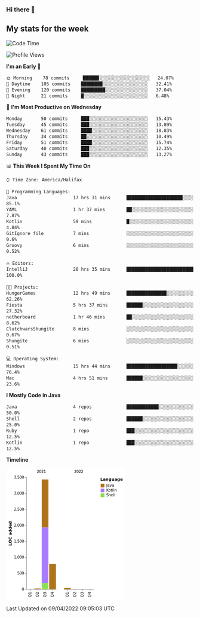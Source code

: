 ### Hi there 👋

## My stats for the week
<!--START_SECTION:waka-->
![Code Time](http://img.shields.io/badge/Code%20Time-165%20hrs%2048%20mins-blue)

![Profile Views](http://img.shields.io/badge/Profile%20Views-0-blue)

**I'm an Early 🐤** 

```text
🌞 Morning    78 commits     ██████░░░░░░░░░░░░░░░░░░░   24.07% 
🌆 Daytime    105 commits    ████████░░░░░░░░░░░░░░░░░   32.41% 
🌃 Evening    120 commits    █████████░░░░░░░░░░░░░░░░   37.04% 
🌙 Night      21 commits     █░░░░░░░░░░░░░░░░░░░░░░░░   6.48%

```
📅 **I'm Most Productive on Wednesday** 

```text
Monday       50 commits     ███░░░░░░░░░░░░░░░░░░░░░░   15.43% 
Tuesday      45 commits     ███░░░░░░░░░░░░░░░░░░░░░░   13.89% 
Wednesday    61 commits     ████░░░░░░░░░░░░░░░░░░░░░   18.83% 
Thursday     34 commits     ██░░░░░░░░░░░░░░░░░░░░░░░   10.49% 
Friday       51 commits     ████░░░░░░░░░░░░░░░░░░░░░   15.74% 
Saturday     40 commits     ███░░░░░░░░░░░░░░░░░░░░░░   12.35% 
Sunday       43 commits     ███░░░░░░░░░░░░░░░░░░░░░░   13.27%

```


📊 **This Week I Spent My Time On** 

```text
⌚︎ Time Zone: America/Halifax

💬 Programming Languages: 
Java                     17 hrs 31 mins      █████████████████████░░░░   85.1% 
YAML                     1 hr 37 mins        ██░░░░░░░░░░░░░░░░░░░░░░░   7.87% 
Kotlin                   59 mins             █░░░░░░░░░░░░░░░░░░░░░░░░   4.84% 
GitIgnore file           7 mins              ░░░░░░░░░░░░░░░░░░░░░░░░░   0.6% 
Groovy                   6 mins              ░░░░░░░░░░░░░░░░░░░░░░░░░   0.52%

🔥 Editors: 
IntelliJ                 20 hrs 35 mins      █████████████████████████   100.0%

🐱‍💻 Projects: 
HungerGames              12 hrs 49 mins      ███████████████░░░░░░░░░░   62.26% 
Fiesta                   5 hrs 37 mins       ██████░░░░░░░░░░░░░░░░░░░   27.32% 
netherboard              1 hr 46 mins        ██░░░░░░░░░░░░░░░░░░░░░░░   8.62% 
ClutchwarsShungite       8 mins              ░░░░░░░░░░░░░░░░░░░░░░░░░   0.67% 
Shungite                 6 mins              ░░░░░░░░░░░░░░░░░░░░░░░░░   0.51%

💻 Operating System: 
Windows                  15 hrs 44 mins      ███████████████████░░░░░░   76.4% 
Mac                      4 hrs 51 mins       ██████░░░░░░░░░░░░░░░░░░░   23.6%

```

**I Mostly Code in Java** 

```text
Java                     4 repos             ████████████░░░░░░░░░░░░░   50.0% 
Shell                    2 repos             ██████░░░░░░░░░░░░░░░░░░░   25.0% 
Ruby                     1 repo              ███░░░░░░░░░░░░░░░░░░░░░░   12.5% 
Kotlin                   1 repo              ███░░░░░░░░░░░░░░░░░░░░░░   12.5%

```


**Timeline**

![Chart not found](https://raw.githubusercontent.com/lyndseyy/lyndseyy/main/charts/bar_graph.png) 


 Last Updated on 09/04/2022 09:05:03 UTC
<!--END_SECTION:waka-->
